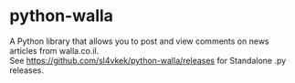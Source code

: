 # python-walla
A Python library that allows you to post and view comments on news articles from walla.co.il. <br />
See https://github.com/sl4vkek/python-walla/releases for Standalone .py releases.

